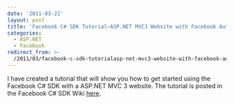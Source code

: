 ```yaml
---
date: '2011-03-21'
layout: post
title: 'Facebook C# SDK Tutorial–ASP.NET MVC3 Website with Facebook Authentication'
categories:
  - ASP.NET
  - Facebook
redirect_from: >-
  /2011/03/facebook-c-sdk-tutorialasp-net-mvc3-website-with-facebook-authentication/
---
```


I have created a tutorial that will show you how to get started using the Facebook C# SDK with a ASP.NET MVC 3 website. The tutorial is posted in the Facebook C# SDK Wiki [here](http://csharpsdk.org/docs/web).

